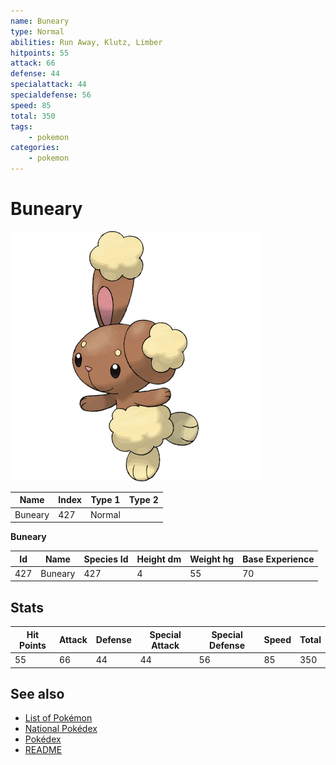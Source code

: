```yaml
---
name: Buneary
type: Normal
abilities: Run Away, Klutz, Limber
hitpoints: 55
attack: 66
defense: 44
specialattack: 44
specialdefense: 56
speed: 85
total: 350
tags:
    - pokemon
categories:
    - pokemon
---
```


# Buneary


![Buneary](images/427.png)

| **Name** | **Index** | **Type 1** | **Type 2** |
|----|----|----|----|
| Buneary | 427 | Normal  |  |

**Buneary** 




| **Id** | **Name** | **Species Id** | **Height dm** | **Weight hg** | **Base Experience** |
|--------|----------|----------------|------------|------------|---------------------|
| 427 | Buneary | 427 | 4 | 55 | 70 |



## Stats

| **Hit Points** | **Attack** | **Defense** | **Special Attack** | **Special Defense** | **Speed** | **Total** |
|----------------|------------|-------------|--------------------|---------------------|-----------|-----------|
| 55 | 66 | 44 | 44 | 56 | 85 | 350 |

## See also

- [List of Pokémon](../pokemon.md)
- [National Pokédex](../national_pokedex.md)
- [Pokédex](../pokedex.md)
- [README](../README.md)
